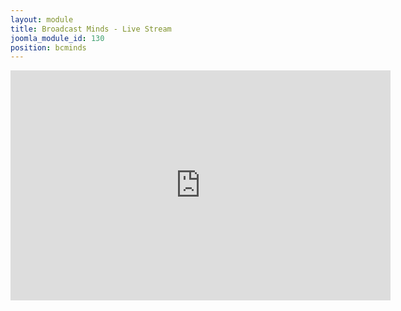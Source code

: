 ```yaml
---
layout: module
title: Broadcast Minds - Live Stream
joomla_module_id: 130
position: bcminds
---
```

<center><iframe src="http://www.ustream.tv/embed/3916774" width="608" height="368" scrolling="no" frameborder="0" style="border: 0px none transparent;"></iframe></center>
